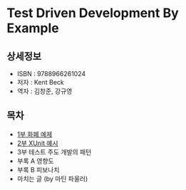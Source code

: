 # Test Driven Development By Example


## 상세정보

- ISBN : 9788966261024
- 저자 : Kent Beck
- 역자 : 김창준, 강규영


## 목차

- [1부 화폐 예제](./part01/README.md)
- [2부 XUnit 예시](./part02/README.md)
- 3부 테스트 주도 개발의 패턴
- 부록 A 영향도
- 부록 B 피보나치
- 마치는 글 (by 마틴 파울러)

